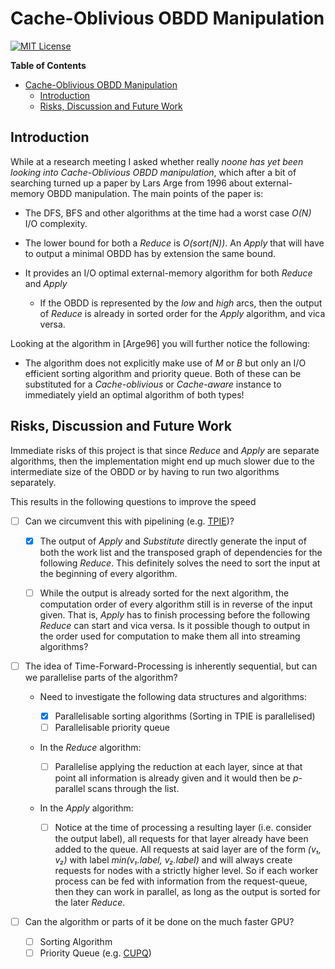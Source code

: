 # Cache-Oblivious OBDD Manipulation
[![MIT License](https://img.shields.io/badge/license-MIT%20License-blue.svg)](LICENSE.md)

<!-- markdown-toc start - Don't edit this section. Run M-x markdown-toc-refresh-toc -->
**Table of Contents**

- [Cache-Oblivious OBDD Manipulation](#cache-oblivious-obdd-manipulation)
    - [Introduction](#introduction)
    - [Risks, Discussion and Future Work](#risks-discussion-and-future-work)

<!-- markdown-toc end -->

## Introduction
While at a research meeting I asked whether really _noone has yet been looking
into Cache-Oblivious OBDD manipulation_, which after a bit of searching turned
up a paper by Lars Arge from 1996 about external-memory OBDD manipulation. The
main points of the paper is:

- The DFS, BFS and other algorithms at the time had a worst case _O(N)_ I/O
  complexity.

- The lower bound for both a _Reduce_ is _O(sort(N))_. An _Apply_ that will have
  to output a minimal OBDD has by extension the same bound.

- It provides an I/O optimal external-memory algorithm for both _Reduce_ and
  _Apply_

  - If the OBDD is represented by the _low_ and _high_ arcs, then the output of
    _Reduce_ is already in sorted order for the _Apply_ algorithm, and vica
    versa.

Looking at the algorithm in [Arge96] you will further notice the following:

- The algorithm does not explicitly make use of _M_ or _B_ but only an I/O
  efficient sorting algorithm and priority queue. Both of these can be
  substituted for a _Cache-oblivious_ or _Cache-aware_ instance to immediately
  yield an optimal algorithm of both types!

## Risks, Discussion and Future Work
Immediate risks of this project is that since _Reduce_ and _Apply_ are separate
algorithms, then the implementation might end up much slower due to the
intermediate size of the OBDD or by having to run two algorithms separately.

This results in the following questions to improve the speed
- [ ] Can we circumvent this with pipelining (e.g.
      [TPIE](https://github.com/thomasmoelhave/tpie))?

    - [X] The output of _Apply_ and _Substitute_ directly generate the input of
          both the work list and the transposed graph of dependencies for the
          following _Reduce_. This definitely solves the need to sort the input
          at the beginning of every algorithm.

    - [ ] While the output is already sorted for the next algorithm, the
          computation order of every algorithm still is in reverse of the input
          given. That is, _Apply_ has to finish processing before the following
          _Reduce_ can start and vica versa. Is it possible though to output in
          the order used for computation to make them all into streaming
          algorithms?

- [ ] The idea of Time-Forward-Processing is inherently sequential, but can we
      parallelise parts of the algorithm?
      
    - Need to investigate the following data structures and algorithms:
      
      - [X] Parallelisable sorting algorithms (Sorting in TPIE is parallelised)
      - [ ] Parallelisable priority queue

    - In the _Reduce_ algorithm:

      - [ ] Parallelise applying the reduction at each layer, since at that
            point all information is already given and it would then be
            _p_-parallel scans through the list.

    - In the _Apply_ algorithm:

      - [ ] Notice at the time of processing a resulting layer (i.e. consider
            the output label), all requests for that layer already have been
            added to the queue. All requests at said layer are of the form _(v₁,
            v₂)_ with label _min(v₁.label, v₂.label)_ and will always create
            requests for nodes with a strictly higher level. So if each worker
            process can be fed with information from the request-queue, then
            they can work in parallel, as long as the output is sorted for the
            later _Reduce_.

- [ ] Can the algorithm or parts of it be done on the much faster GPU?

    - [ ] Sorting Algorithm
    - [ ] Priority Queue (e.g. [CUPQ](https://github.com/crosetto/cupq))
